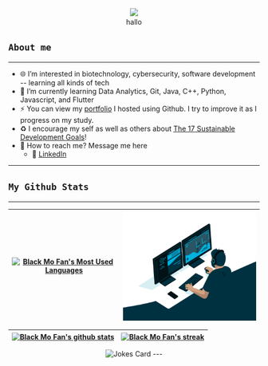 <div align="center"> <img src="https://media.giphy.com/media/hvRJCLFzcasrR4ia7z/giphy.gif" width="50px"> <br /> hallo
</div> 

## `About me`
---

- :globe_with_meridians: I’m interested in biotechnology, cybersecurity, software development -- learning all kinds of tech
- :briefcase: I’m currently learning Data Analytics, Git, Java, C++, Python, Javascript, and Flutter
- :zap: You can view my [portfolio](https://blackmofan.github.io/) I hosted using Github.  I try to improve it as I progress on my study.
- :recycle: I encourage my self as well as others about [The 17 Sustainable Development Goals](https://sdgs.un.org/goals)!
- :email: How to reach me?  Message me here
  - :trident: [LinkedIn](https://www.linkedin.com/in/rod-lester-m-75a092208/)
---

<!-- **Languages and Tools:**

<code><img height="20" src="https://github.com/devicons/devicon/blob/master/icons/cplusplus/cplusplus-original.svg" alt="C++"></code>
<code><img height="20" src="https://github.com/devicons/devicon/blob/master/icons/flutter/flutter-original.svg" alt="Flutter"></code>
<code><img height="20" src="https://github.com/devicons/devicon/blob/master/icons/git/git-original.svg" alt="Git"></code>
<code><img height="20" src="https://github.com/devicons/devicon/blob/master/icons/linux/linux-original.svg" alt="Linux"></code>
<code><img height="20" src="https://github.com/devicons/devicon/blob/master/icons/python/python-original.svg" alt="Python"></code>
<code><img height="20" src="https://github.com/devicons/devicon/blob/master/icons/java/java-original.svg" alt="Java"></code> -->
## `My Github Stats`
---

| <a href="https://github.com/anuraghazra/github-readme-stats"><img align="center" src="https://github-readme-stats.vercel.app/api/top-langs/?username=BlackMoFan&exclude_repo=BlackMoFan.github.io&layout=compact&theme=dark&hide_border=true" alt="Black Mo Fan's Most Used Languages" width="400" height="220"/></a> | <img align="center" alt="GIF" src="code.gif?raw=true" width="400" height="220" /> |
| ------------- | ------------- |

<!-- width="320" height="230" -->
<!-- width="450" height="270" -->

| <a href="https://github.com/anuraghazra/github-readme-stats"><img align="center" src="https://github-readme-stats.vercel.app/api?username=BlackMoFan&show_icons=true&include_all_commits=true&theme=dark&hide_border=true" alt="Black Mo Fan's github stats" /></a> | <a href="https://git.io/streak-stats"><img align="center" src="https://github-readme-streak-stats.herokuapp.com?user=BlackMoFan&theme=dark&hide_border=true&date_format=j%2Fn%5B%2FY%5D" alt="Black Mo Fan's streak" /></a> |
| ------------- | ------------- |

<p align="center"> <img src="https://readme-jokes.vercel.app/api" alt="Jokes Card" />
---

<!---
BlackMoFan/BlackMoFan is a ✨ special ✨ repository because its `README.md` (this file) appears on your GitHub profile.
You can click the Preview link to take a look at your changes.
--->
